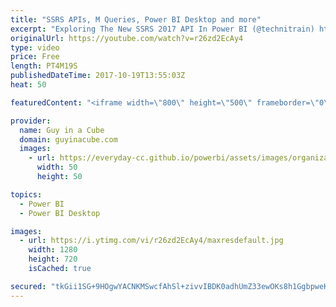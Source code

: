 ```yaml
---
title: "SSRS APIs, M Queries, Power BI Desktop and more"
excerpt: "Exploring The New SSRS 2017 API In Power BI (@technitrain) https://blog.crossjoin.co.uk/2017/10/15/exploring-the-new-ssrs-2017-api-in-power-bi/  Bulk-extracting Power Query M-code from multiple pbix files in Power BI (@TheBIccountant) http://www.thebiccountant.com/2017/10/15/bulk-extracting-power-query-m-code-from-multiple-pbix-files-in-power-bi/"
originalUrl: https://youtube.com/watch?v=r26zd2EcAy4
type: video
price: Free
length: PT4M19S
publishedDateTime: 2017-10-19T13:55:03Z
heat: 50

featuredContent: "<iframe width=\"800\" height=\"500\" frameborder=\"0\" src=\"https://www.youtube.com/embed/r26zd2EcAy4\" allow=\"accelerometer; autoplay; encrypted-media; gyroscope; picture-in-picture\" allowfullscreen></iframe>"

provider:
  name: Guy in a Cube
  domain: guyinacube.com
  images:
    - url: https://everyday-cc.github.io/powerbi/assets/images/organizations/guyinacube.com-50x50.jpg
      width: 50
      height: 50

topics:
  - Power BI
  - Power BI Desktop

images:
  - url: https://i.ytimg.com/vi/r26zd2EcAy4/maxresdefault.jpg
    width: 1280
    height: 720
    isCached: true

secured: "tkGii1SG+9HOgwYACNKMSwcfAhSl+zivvIBDK0adhUmZ33ewOKs8h1GgbpweKoSIEAGOOjDb9Lb2EZ4W2spsK6ur6W0EpZx0AQsoLaUGsKVDUCwntwKI1rbjzd8tnnX9b4Ebinerghj3kNIr6/QFYU60EgZEYTngQI9CvltpeceDveUZL9SC+Oi4cuSfX9PE1akj5ZsMkUp1m7W9pItdQ/bnPwR4HhhxFPQ9z3+XLhxjC0tir6oL5Ps9S+29C9j8mgjmpzYd6OFOYyNJmjoGdNoSZ+xEAh+QKW+35w5bhie8NcL4VRUtjEBqwFGzx4s6SJwy22l56aoE01Exhjm9nscy9xWmWT2ZBxXIe61CJZ9slIggy7g1NkA9jTdO2QydssBTEjsalp/4F7eYvmrpIkpVyXqzVCXfd+wgZlaCokg=;Mmry5fDIusGVb2S3DuTuvg=="
---
```


